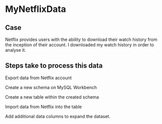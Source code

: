 # MyNetflixData

## Case
Netflix provides users with the ability to download their watch history from the inception of their account. I downloaded my watch history in order to analyse it.

## Steps take to process this data
Export data from Netflix account

Create a new schema on MySQL Workbench

Create a new table within the created schema

Import data from Netflix into the table

Add additional data columns to expand the dataset. 
